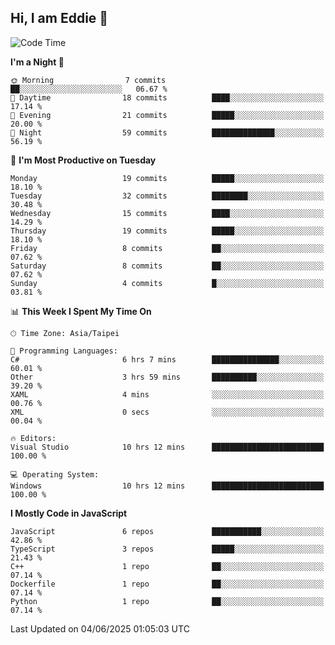 ## Hi, I am Eddie 👋

<!--START_SECTION:waka-->
![Code Time](http://img.shields.io/badge/Code%20Time-593%20hrs%2051%20mins-blue)

**I'm a Night 🦉** 

```text
🌞 Morning                7 commits           ██░░░░░░░░░░░░░░░░░░░░░░░   06.67 % 
🌆 Daytime                18 commits          ████░░░░░░░░░░░░░░░░░░░░░   17.14 % 
🌃 Evening                21 commits          █████░░░░░░░░░░░░░░░░░░░░   20.00 % 
🌙 Night                  59 commits          ██████████████░░░░░░░░░░░   56.19 % 
```
📅 **I'm Most Productive on Tuesday** 

```text
Monday                   19 commits          █████░░░░░░░░░░░░░░░░░░░░   18.10 % 
Tuesday                  32 commits          ████████░░░░░░░░░░░░░░░░░   30.48 % 
Wednesday                15 commits          ████░░░░░░░░░░░░░░░░░░░░░   14.29 % 
Thursday                 19 commits          █████░░░░░░░░░░░░░░░░░░░░   18.10 % 
Friday                   8 commits           ██░░░░░░░░░░░░░░░░░░░░░░░   07.62 % 
Saturday                 8 commits           ██░░░░░░░░░░░░░░░░░░░░░░░   07.62 % 
Sunday                   4 commits           █░░░░░░░░░░░░░░░░░░░░░░░░   03.81 % 
```


📊 **This Week I Spent My Time On** 

```text
🕑︎ Time Zone: Asia/Taipei

💬 Programming Languages: 
C#                       6 hrs 7 mins        ███████████████░░░░░░░░░░   60.01 % 
Other                    3 hrs 59 mins       ██████████░░░░░░░░░░░░░░░   39.20 % 
XAML                     4 mins              ░░░░░░░░░░░░░░░░░░░░░░░░░   00.76 % 
XML                      0 secs              ░░░░░░░░░░░░░░░░░░░░░░░░░   00.04 % 

🔥 Editors: 
Visual Studio            10 hrs 12 mins      █████████████████████████   100.00 % 

💻 Operating System: 
Windows                  10 hrs 12 mins      █████████████████████████   100.00 % 
```

**I Mostly Code in JavaScript** 

```text
JavaScript               6 repos             ███████████░░░░░░░░░░░░░░   42.86 % 
TypeScript               3 repos             █████░░░░░░░░░░░░░░░░░░░░   21.43 % 
C++                      1 repo              ██░░░░░░░░░░░░░░░░░░░░░░░   07.14 % 
Dockerfile               1 repo              ██░░░░░░░░░░░░░░░░░░░░░░░   07.14 % 
Python                   1 repo              ██░░░░░░░░░░░░░░░░░░░░░░░   07.14 % 
```




 Last Updated on 04/06/2025 01:05:03 UTC
<!--END_SECTION:waka-->

